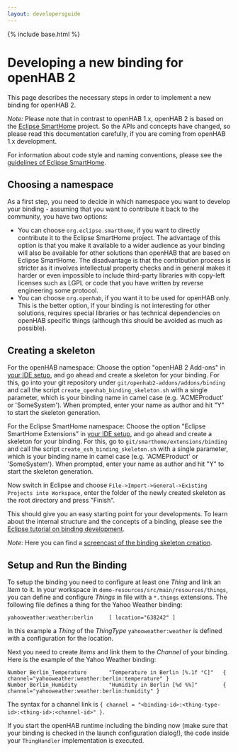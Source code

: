 ```yaml
---
layout: developersguide
---
```


{% include base.html %}

# Developing a new binding for openHAB 2

This page describes the necessary steps in order to implement a new binding for openHAB 2.

_Note:_ Please note that in contrast to openHAB 1.x, openHAB 2 is based on the [Eclipse SmartHome](http://eclipse.org/smarthome/) project. So the APIs and concepts have changed, so please read this documentation carefully, if you are coming from openHAB 1.x development.

For information about code style and naming conventions, please see the [guidelines of Eclipse SmartHome](https://www.eclipse.org/smarthome/documentation/development/guidelines.html).

## Choosing a namespace

As a first step, you need to decide in which namespace you want to develop your binding - assuming that you want to contribute it back to the community, you have two options:

* You can choose `org.eclipse.smarthome`, if you want to directly contribute it to the Eclipse SmartHome project. The advantage of this option is that you make it available to a wider audience as your binding will also be available for other solutions than openHAB that are based on Eclipse SmartHome. The disadvantage is that the contribution process is stricter as it involves intellectual property checks and in general makes it harder or even impossible to include third-party libraries with copy-left licenses such as LGPL or code that you have written by reverse engineering some protocol.
* You can choose `org.openhab`, if you want it to be used for openHAB only. This is the better option, if your binding is not interesting for other solutions, requires special libraries or has technical dependencies on openHAB specific things (although this should be avoided as much as possible).

## Creating a skeleton

For the openHAB namespace: Choose the option "openHAB 2 Add-ons" in [your IDE setup](ide.html), and go ahead and create a skeleton for your binding. For this, go into your git repository under `git/openhab2-addons/addons/binding` and call the script `create_openhab_binding_skeleton.sh` with a single parameter, which is your binding name in camel case (e.g. 'ACMEProduct' or 'SomeSystem'). When prompted, enter your name as author and hit "Y" to start the skeleton generation.

For the Eclipse SmartHome namespace: Choose the option "Eclipse SmartHome Extensions" in [your IDE setup](ide.html), and go ahead and create a skeleton for your binding. For this, go to `git/smarthome/extensions/binding` and call the script `create_esh_binding_skeleton.sh` with a single parameter, which is your binding name in camel case (e.g. 'ACMEProduct' or 'SomeSystem'). When prompted, enter your name as author and hit "Y" to start the skeleton generation.

Now switch in Eclipse and choose `File->Import->General->Existing Projects into Workspace`, enter the folder of the newly created skeleton as the root directory and press "Finish".

This should give you an easy starting point for your developments. To learn about the internal structure and the concepts of a binding, please see the [Eclipse tutorial on binding development](https://www.eclipse.org/smarthome/documentation/development/bindings/how-to.html).

_Note:_ Here you can find a [screencast of the binding skeleton creation](http://youtu.be/30nhm0yIcvA).

## Setup and Run the Binding

To setup the binding you need to configure at least one *Thing* and link an *Item* to it. In your workspace in `demo-resources/src/main/resources/things`, you can define and configure *Things* in file with a `*.things` extensions. The following file defines a thing for the Yahoo Weather binding:

```
yahooweather:weather:berlin     [ location="638242" ]
```

In this example a *Thing* of the *ThingType* `yahooweather:weather` is defined with a configuration for the location.

Next you need to create *Items* and link them to the *Channel* of your binding. Here is the example of the Yahoo Weather binding:

```
Number Berlin_Temperature       "Temperature in Berlin [%.1f °C]"   { channel="yahooweather:weather:berlin:temperature" }
Number Berlin_Humidity          "Humidity in Berlin [%d %%]"        { channel="yahooweather:weather:berlin:humidity" }
```

The syntax for a channel link is `{ channel = "<binding-id>:<thing-type-id>:<thing-id>:<channel-id>" }`.

If you start the openHAB runtime including the binding now (make sure that your binding is checked in the launch configuration dialog!), the code inside your `ThingHandler` implementation is executed.
